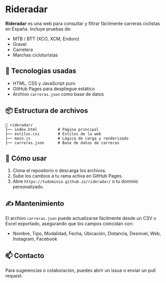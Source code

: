 # Rideradar

**Rideradar** es una web para consultar y filtrar fácilmente carreras ciclistas en España. Incluye pruebas de:

- MTB / BTT (XCO, XCM, Enduro)
- Gravel
- Carretera
- Marchas cicloturistas

## 🔧 Tecnologías usadas

- HTML, CSS y JavaScript puro
- GitHub Pages para despliegue estático
- Archivo `carreras.json` como base de datos

## 📦 Estructura de archivos

```
📁 rideradar/
├── index.html         # Página principal
├── estilos.css        # Estilos de la web
├── main.js            # Lógica de carga y renderizado
├── carreras.json      # Base de datos de carreras
```

## 🚀 Cómo usar

1. Clona el repositorio o descarga los archivos.
2. Sube los cambios a tu rama activa en GitHub Pages.
3. Abre `https://tudominio.github.io/rideradar/` o tu dominio personalizado.

## ✍️ Mantenimiento

El archivo `carreras.json` puede actualizarse fácilmente desde un CSV o Excel exportado, asegurando que los campos coincidan con:

- Nombre, Tipo, Modalidad, Fecha, Ubicación, Distancia, Desnivel, Web, Instagram, Facebook

## 📫 Contacto

Para sugerencias o colaboración, puedes abrir un issue o enviar un pull request.
